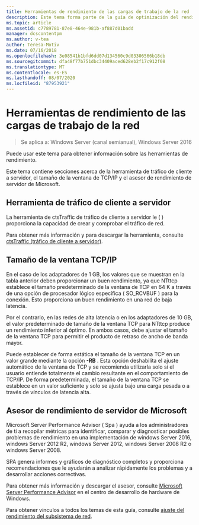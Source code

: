 ```yaml
---
title: Herramientas de rendimiento de las cargas de trabajo de la red
description: Este tema forma parte de la guía de optimización del rendimiento del subsistema de red para Windows Server 2016.
ms.topic: article
ms.assetid: c7789781-87e8-464e-981b-af887d01badd
manager: dcscontentpm
ms.author: v-tea
author: Teresa-Motiv
ms.date: 07/16/2018
ms.openlocfilehash: 3e08541b1bfd6dd07d134560c9d03306566b18db
ms.sourcegitcommit: dfa48f77b751dbc34409aced628eb2f17c912f08
ms.translationtype: MT
ms.contentlocale: es-ES
ms.lasthandoff: 08/07/2020
ms.locfileid: "87953921"
---
```

# <a name="performance-tools-for-network-workloads"></a>Herramientas de rendimiento de las cargas de trabajo de la red

>Se aplica a: Windows Server (canal semianual), Windows Server 2016

Puede usar este tema para obtener información sobre las herramientas de rendimiento.

Este tema contiene secciones acerca de la herramienta de tráfico de cliente a servidor, el tamaño de la ventana de TCP/IP y el asesor de rendimiento de servidor de Microsoft.

##  <a name="client-to-server-traffic-tool"></a><a name="bkmk_tuning"></a>Herramienta de tráfico de cliente a servidor

La herramienta de ctsTraffic de tráfico de cliente a servidor le \( \) proporciona la capacidad de crear y comprobar el tráfico de red.

Para obtener más información y para descargar la herramienta, consulte [ctsTraffic (tráfico de cliente a servidor)](https://github.com/Microsoft/ctsTraffic).

##  <a name="tcpip-window-size"></a><a name="bkmk_size"></a>Tamaño de la ventana TCP/IP

En el caso de los adaptadores de 1 GB, los valores que se muestran en la tabla anterior deben proporcionar un buen rendimiento, ya que NTttcp establece el tamaño predeterminado de la ventana de TCP en 64 K a través de una opción de procesador lógico específica \( SO_RCVBUF \) para la conexión. Esto proporciona un buen rendimiento en una red de baja latencia.

Por el contrario, en las redes de alta latencia o en los adaptadores de 10 GB, el valor predeterminado de tamaño de la ventana TCP para NTttcp produce un rendimiento inferior al óptimo. En ambos casos, debe ajustar el tamaño de la ventana TCP para permitir el producto de retraso de ancho de banda mayor.

Puede establecer de forma estática el tamaño de la ventana TCP en un valor grande mediante la opción **-RB** . Esta opción deshabilita el ajuste automático de la ventana de TCP y se recomienda utilizarla solo si el usuario entiende totalmente el cambio resultante en el comportamiento de TCP/IP. De forma predeterminada, el tamaño de la ventana TCP se establece en un valor suficiente y solo se ajusta bajo una carga pesada o a través de vínculos de latencia alta.

##  <a name="microsoft-server-performance-advisor"></a><a name="bkmk_advisor"></a>Asesor de rendimiento de servidor de Microsoft

Microsoft Server Performance Advisor \( Spa \) ayuda a los administradores de ti a recopilar métricas para identificar, comparar y diagnosticar posibles problemas de rendimiento en una implementación de windows Server 2016, windows Server 2012 R2, windows Server 2012, windows Server 2008 R2 o windows Server 2008.

SPA genera informes y gráficos de diagnóstico completos y proporciona recomendaciones que le ayudarán a analizar rápidamente los problemas y a desarrollar acciones correctivas.

 Para obtener más información y descargar el asesor, consulte [Microsoft Server Performance Advisor](https://msdn.microsoft.com/library/windows/hardware/dn481522.aspx) en el centro de desarrollo de hardware de Windows.

Para obtener vínculos a todos los temas de esta guía, consulte [ajuste del rendimiento del subsistema de red](net-sub-performance-top.md).